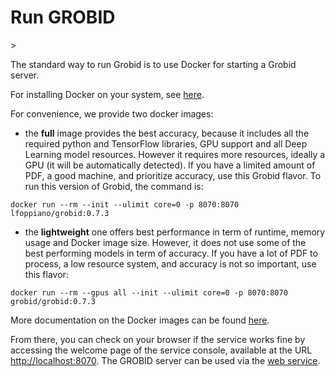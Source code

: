 <h1>Run GROBID</h1>>

The standard way to run Grobid is to use Docker for starting a Grobid server. 

For installing Docker on your system, see [here](https://docs.docker.com/engine/understanding-docker/).

For convenience, we provide two docker images:

- the **full** image provides the best accuracy, because it includes all the required python and TensorFlow libraries, GPU support and all Deep Learning model resources. However it requires more resources, ideally a GPU (it will be automatically detected). If you have a limited amount of PDF, a good machine, and prioritize accuracy, use this Grobid flavor. To run this version of Grobid, the command is: 

```console
docker run --rm --init --ulimit core=0 -p 8070:8070 lfoppiano/grobid:0.7.3
```

- the **lightweight** one offers best performance in term of runtime, memory usage and Docker image size. However, it does not use some of the best performing models in term of accuracy. If you have a lot of PDF to process, a low resource system, and accuracy is not so important, use this flavor:

```console
docker run --rm --gpus all --init --ulimit core=0 -p 8070:8070 grobid/grobid:0.7.3
```

More documentation on the Docker images can be found [here](Grobid-docker.md).

From there, you can check on your browser if the service works fine by accessing the welcome page of the service console, available at the URL <http://localhost:8070>. The GROBID server can be used via the [web service](Grobid-service.md). 

